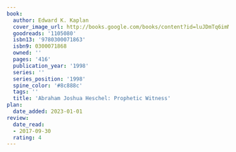 ```yaml
---
book:
  author: Edward K. Kaplan
  cover_image_url: http://books.google.com/books/content?id=luJDmTq6imMC&printsec=frontcover&img=1&zoom=1&edge=curl&source=gbs_api
  goodreads: '1105080'
  isbn13: '9780300071863'
  isbn9: 0300071868
  owned: ''
  pages: '416'
  publication_year: '1998'
  series: ''
  series_position: '1998'
  spine_color: '#8c888c'
  tags: ''
  title: 'Abraham Joshua Heschel: Prophetic Witness'
plan:
  date_added: 2023-01-01
review:
  date_read:
  - 2017-09-30
  rating: 4
---
```

